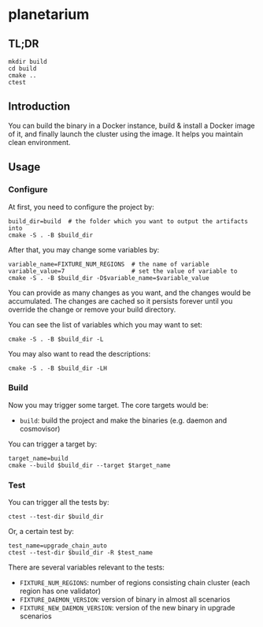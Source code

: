 # planetarium

## TL;DR

``` shell
mkdir build
cd build
cmake ..
ctest
```

## Introduction

You can build the binary in a Docker instance, build & install a Docker image
of it, and finally launch the cluster using the image. It helps you maintain
clean environment.

## Usage

### Configure

At first, you need to configure the project by:

``` shell
build_dir=build  # the folder which you want to output the artifacts into
cmake -S . -B $build_dir
```

After that, you may change some variables by:

``` shell
variable_name=FIXTURE_NUM_REGIONS  # the name of variable
variable_value=7                   # set the value of variable to
cmake -S . -B $build_dir -D$variable_name=$variable_value
```

You can provide as many changes as you want, and the changes would be
accumulated. The changes are cached so it persists forever until you override
the change or remove your build directory.

You can see the list of variables which you may want to set:

``` shell
cmake -S . -B $build_dir -L
```

You may also want to read the descriptions:

``` shell
cmake -S . -B $build_dir -LH
```

### Build

Now you may trigger some target. The core targets would be:

* `build`: build the project and make the binaries (e.g. daemon and cosmovisor)

You can trigger a target by:

``` shell
target_name=build
cmake --build $build_dir --target $target_name
```

### Test

You can trigger all the tests by:

``` shell
ctest --test-dir $build_dir
```

Or, a certain test by:

``` shell
test_name=upgrade_chain_auto
ctest --test-dir $build_dir -R $test_name
```

There are several variables relevant to the tests:

* `FIXTURE_NUM_REGIONS`: number of regions consisting chain cluster
                         (each region has one validator)
* `FIXTURE_DAEMON_VERSION`: version of binary in almost all scenarios
* `FIXTURE_NEW_DAEMON_VERSION`: version of the new binary in upgrade scenarios
